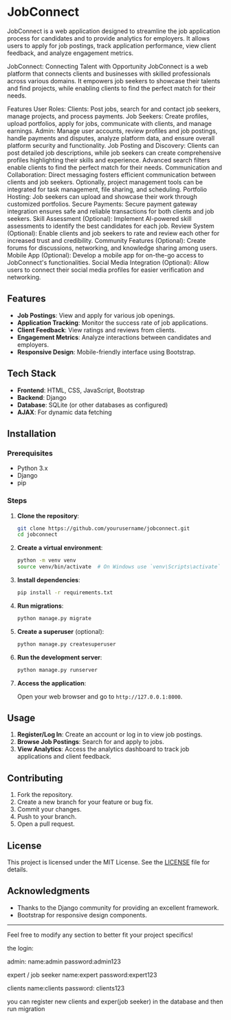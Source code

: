 # JobConnect

JobConnect is a web application designed to streamline the job application process for candidates and to provide analytics for employers. It allows users to apply for job postings, track application performance, view client feedback, and analyze engagement metrics.


JobConnect: Connecting Talent with Opportunity
JobConnect is a web platform that connects clients and businesses with skilled professionals across various domains. It empowers job seekers to showcase their talents and find projects, while enabling clients to find the perfect match for their needs.

Features
User Roles:
Clients: Post jobs, search for and contact job seekers, manage projects, and process payments.
Job Seekers: Create profiles, upload portfolios, apply for jobs, communicate with clients, and manage earnings.
Admin: Manage user accounts, review profiles and job postings, handle payments and disputes, analyze platform data, and ensure overall platform security and functionality.
Job Posting and Discovery: Clients can post detailed job descriptions, while job seekers can create comprehensive profiles highlighting their skills and experience. Advanced search filters enable clients to find the perfect match for their needs.
Communication and Collaboration: Direct messaging fosters efficient communication between clients and job seekers. Optionally, project management tools can be integrated for task management, file sharing, and scheduling.
Portfolio Hosting: Job seekers can upload and showcase their work through customized portfolios.
Secure Payments: Secure payment gateway integration ensures safe and reliable transactions for both clients and job seekers.
Skill Assessment (Optional): Implement AI-powered skill assessments to identify the best candidates for each job.
Review System (Optional): Enable clients and job seekers to rate and review each other for increased trust and credibility.
Community Features (Optional): Create forums for discussions, networking, and knowledge sharing among users.
Mobile App (Optional): Develop a mobile app for on-the-go access to JobConnect's functionalities.
Social Media Integration (Optional): Allow users to connect their social media profiles for easier verification and networking.

## Features

- **Job Postings**: View and apply for various job openings.
- **Application Tracking**: Monitor the success rate of job applications.
- **Client Feedback**: View ratings and reviews from clients.
- **Engagement Metrics**: Analyze interactions between candidates and employers.
- **Responsive Design**: Mobile-friendly interface using Bootstrap.

## Tech Stack

- **Frontend**: HTML, CSS, JavaScript, Bootstrap
- **Backend**: Django
- **Database**: SQLite (or other databases as configured)
- **AJAX**: For dynamic data fetching

## Installation

### Prerequisites

- Python 3.x
- Django
- pip

### Steps

1. **Clone the repository**:

   ```bash
   git clone https://github.com/yourusername/jobconnect.git
   cd jobconnect
   ```

2. **Create a virtual environment**:

   ```bash
   python -m venv venv
   source venv/bin/activate  # On Windows use `venv\Scripts\activate`
   ```

3. **Install dependencies**:

   ```bash
   pip install -r requirements.txt
   ```

4. **Run migrations**:

   ```bash
   python manage.py migrate
   ```

5. **Create a superuser** (optional):

   ```bash
   python manage.py createsuperuser
   ```

6. **Run the development server**:

   ```bash
   python manage.py runserver
   ```

7. **Access the application**:

   Open your web browser and go to `http://127.0.0.1:8000`.

## Usage

1. **Register/Log In**: Create an account or log in to view job postings.
2. **Browse Job Postings**: Search for and apply to jobs.
3. **View Analytics**: Access the analytics dashboard to track job applications and client feedback.

## Contributing

1. Fork the repository.
2. Create a new branch for your feature or bug fix.
3. Commit your changes.
4. Push to your branch.
5. Open a pull request.

## License

This project is licensed under the MIT License. See the [LICENSE](LICENSE) file for details.

## Acknowledgments

- Thanks to the Django community for providing an excellent framework.
- Bootstrap for responsive design components.

---

Feel free to modify any section to better fit your project specifics!



the login:

admin:
 name:admin
 password:admin123

expert / job seeker
 name:expert
 password:expert123


 clients
  name:clients
  password: clients123

you can register new clients and exper(job seeker) in the database
and then run migration